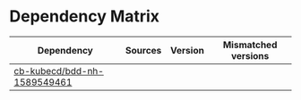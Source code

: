# Dependency Matrix

Dependency | Sources | Version | Mismatched versions
---------- | ------- | ------- | -------------------
[cb-kubecd/bdd-nh-1589549461](https://github.com/cb-kubecd/bdd-nh-1589549461.git) |  | []() | 
